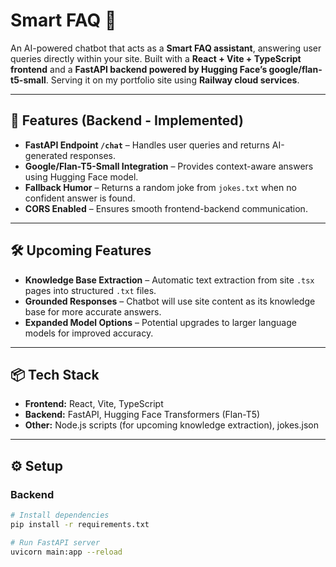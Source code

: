 # Smart FAQ 🤖  

An AI-powered chatbot that acts as a **Smart FAQ assistant**, answering user queries directly within your site. Built with a **React + Vite + TypeScript frontend** and a **FastAPI backend powered by Hugging Face’s google/flan-t5-small**. Serving it on my portfolio site using **Railway cloud services**.

---

## 🚀 Features (Backend - Implemented)
- **FastAPI Endpoint `/chat`** – Handles user queries and returns AI-generated responses.  
- **Google/Flan-T5-Small Integration** – Provides context-aware answers using Hugging Face model.  
- **Fallback Humor** – Returns a random joke from `jokes.txt` when no confident answer is found.  
- **CORS Enabled** – Ensures smooth frontend-backend communication.  

---

## 🛠 Upcoming Features
- **Knowledge Base Extraction** – Automatic text extraction from site `.tsx` pages into structured `.txt` files.  
- **Grounded Responses** – Chatbot will use site content as its knowledge base for more accurate answers.  
- **Expanded Model Options** – Potential upgrades to larger language models for improved accuracy.  

---

## 📦 Tech Stack
- **Frontend:** React, Vite, TypeScript  
- **Backend:** FastAPI, Hugging Face Transformers (Flan-T5)  
- **Other:** Node.js scripts (for upcoming knowledge extraction), jokes.json  

---

## ⚙️ Setup

### Backend
```bash
# Install dependencies
pip install -r requirements.txt  

# Run FastAPI server
uvicorn main:app --reload
